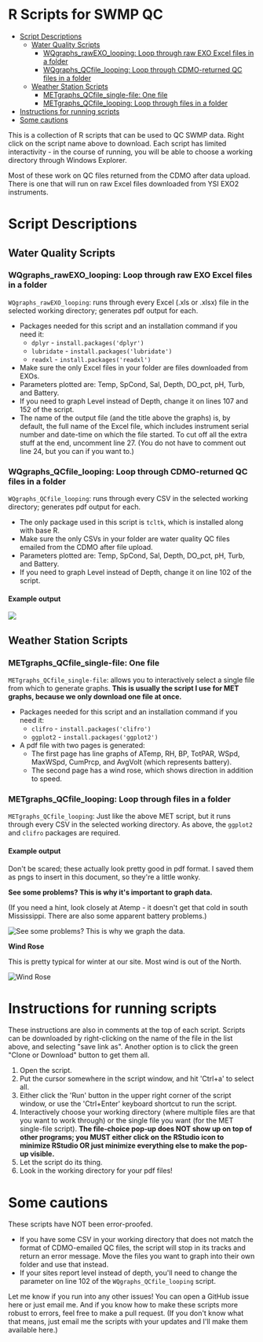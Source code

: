 R Scripts for SWMP QC
================

-   [Script Descriptions](#script-descriptions)
    -   [Water Quality Scripts](#water-quality-scripts)
        -   [WQgraphs\_rawEXO\_looping: Loop through raw EXO Excel files in a folder](#wqgraphs_rawexo_looping-loop-through-raw-exo-excel-files-in-a-folder)
        -   [WQgraphs\_QCfile\_looping: Loop through CDMO-returned QC files in a folder](#wqgraphs_qcfile_looping-loop-through-cdmo-returned-qc-files-in-a-folder)
    -   [Weather Station Scripts](#weather-station-scripts)
        -   [METgraphs\_QCfile\_single-file: One file](#metgraphs_qcfile_single-file-one-file)
        -   [METgraphs\_QCfile\_looping: Loop through files in a folder](#metgraphs_qcfile_looping-loop-through-files-in-a-folder)
-   [Instructions for running scripts](#instructions-for-running-scripts)
-   [Some cautions](#some-cautions)

This is a collection of R scripts that can be used to QC SWMP data. Right click on the script name above to download. Each script has limited interactivity - in the course of running, you will be able to choose a working directory through Windows Explorer.

Most of these work on QC files returned from the CDMO after data upload. There is one that will run on raw Excel files downloaded from YSI EXO2 instruments.

Script Descriptions
===================

Water Quality Scripts
---------------------

### WQgraphs\_rawEXO\_looping: Loop through raw EXO Excel files in a folder

`WQgraphs_rawEXO_looping`: runs through every Excel (.xls or .xlsx) file in the selected working directory; generates pdf output for each.

-   Packages needed for this script and an installation command if you need it:
    -   `dplyr` - `install.packages('dplyr')`
    -   `lubridate` - `install.packages('lubridate')`
    -   `readxl` - `install.packages('readxl')`
-   Make sure the only Excel files in your folder are files downloaded from EXOs.
-   Parameters plotted are: Temp, SpCond, Sal, Depth, DO\_pct, pH, Turb, and Battery.
-   If you need to graph Level instead of Depth, change it on lines 107 and 152 of the script.
-   The name of the output file (and the title above the graphs) is, by default, the full name of the Excel file, which includes instrument serial number and date-time on which the file started. To cut off all the extra stuff at the end, uncomment line 27. (You do not have to comment out line 24, but you can if you want to.)

### WQgraphs\_QCfile\_looping: Loop through CDMO-returned QC files in a folder

`WQgraphs_QCfile_looping`: runs through every CSV in the selected working directory; generates pdf output for each.

-   The only package used in this script is `tcltk`, which is installed along with base R.
-   Make sure the only CSVs in your folder are water quality QC files emailed from the CDMO after file upload.
-   Parameters plotted are: Temp, SpCond, Sal, Depth, DO\_pct, pH, Turb, and Battery.
-   If you need to graph Level instead of Depth, change it on line 102 of the script.

#### Example output

![](readme_images/GNDBCWQ061918_QC.png)

Weather Station Scripts
-----------------------

### METgraphs\_QCfile\_single-file: One file

`METgraphs_QCfile_single-file`: allows you to interactively select a single file from which to generate graphs. **This is usually the script I use for MET graphs, because we only download one file at once.**

-   Packages needed for this script and an installation command if you need it:
    -   `clifro` - `install.packages('clifro')`
    -   `ggplot2` - `install.packages('ggplot2')`
-   A pdf file with two pages is generated:
    -   The first page has line graphs of ATemp, RH, BP, TotPAR, WSpd, MaxWSpd, CumPrcp, and AvgVolt (which represents battery).
    -   The second page has a wind rose, which shows direction in addition to speed.

### METgraphs\_QCfile\_looping: Loop through files in a folder

`METgraphs_QCfile_looping`: Just like the above MET script, but it runs through every CSV in the selected working directory. As above, the `ggplot2` and `clifro` packages are required.

#### Example output

Don't be scared; these actually look pretty good in pdf format. I saved them as pngs to insert in this document, so they're a little wonky.

**See some problems? This is why it's important to graph data.**

(If you need a hint, look closely at Atemp - it doesn't get that cold in south Mississippi. There are also some apparent battery problems.)

![See some problems? This is why we graph the data.](readme_images/gndcrmet110717_QC1.png)

**Wind Rose**

This is pretty typical for winter at our site. Most wind is out of the North.

![Wind Rose](readme_images/gndcrmet110717_QC2-2.png)

Instructions for running scripts
================================

These instructions are also in comments at the top of each script. Scripts can be downloaded by right-clicking on the name of the file in the list above, and selecting "save link as". Another option is to click the green "Clone or Download" button to get them all.

1.  Open the script.
2.  Put the cursor somewhere in the script window, and hit 'Ctrl+a' to select all.
3.  Either click the 'Run' button in the upper right corner of the script window, or use the 'Ctrl+Enter' keyboard shortcut to run the script.
4.  Interactively choose your working directory (where multiple files are that you want to work through) or the single file you want (for the MET single-file script). **The file-choice pop-up does NOT show up on top of other programs; you MUST either click on the RStudio icon to minimize RStudio OR just minimize everything else to make the pop-up visible.**
5.  Let the script do its thing.
6.  Look in the working directory for your pdf files!

Some cautions
=============

These scripts have NOT been error-proofed.

-   If you have some CSV in your working directory that does not match the format of CDMO-emailed QC files, the script will stop in its tracks and return an error message. Move the files you want to graph into their own folder and use that instead.
-   If your sites report level instead of depth, you'll need to change the parameter on line 102 of the `WQgraphs_QCfile_looping` script.

Let me know if you run into any other issues! You can open a GitHub issue here or just email me. And if you know how to make these scripts more robust to errors, feel free to make a pull request. (If you don't know what that means, just email me the scripts with your updates and I'll make them available here.)
